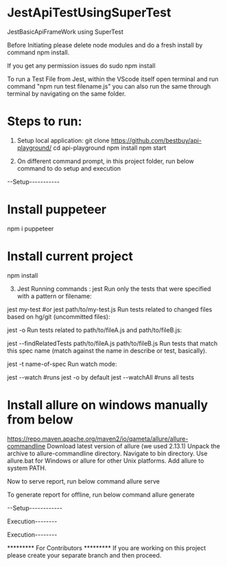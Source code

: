 # JestApiTestUsingSuperTest
JestBasicApiFrameWork using SuperTest



Before Initiating please delete node modules and do a fresh install 
by command npm install. 

If you get any permission issues do sudo npm install 

To run a Test File from Jest, within the VScode itself open terminal 
and run command  "npm run test filename.js" 
you can also run the same through terminal by navigating on the same folder.

Steps to run:
=============
1. Setup local application:
git clone https://github.com/bestbuy/api-playground/
cd api-playground
npm install
npm start

2. On different command prompt, in this project folder, run below command to do setup and execution

--Setup-----------
# Install puppeteer
npm i puppeteer
# Install current project
npm install

3. Jest Running commands :
jest
Run only the tests that were specified with a pattern or filename:

jest my-test #or
jest path/to/my-test.js
Run tests related to changed files based on hg/git (uncommitted files):

jest -o
Run tests related to path/to/fileA.js and path/to/fileB.js:

jest --findRelatedTests path/to/fileA.js path/to/fileB.js
Run tests that match this spec name (match against the name in describe or test, basically).

jest -t name-of-spec
Run watch mode:

jest --watch #runs jest -o by default
jest --watchAll #runs all tests

# Install allure on windows manually from below
https://repo.maven.apache.org/maven2/io/qameta/allure/allure-commandline
Download latest version of allure (we used 2.13.1)
Unpack the archive to allure-commandline directory.
Navigate to bin directory.
Use allure.bat for Windows or allure for other Unix platforms.
Add allure to system PATH.


Now to serve report, run below command
allure serve

To generate report for offline, run below command
allure generate

--Setup------------

Execution--------



Execution--------


********* For Contributors *********
  If you are working on this project please create your separate branch and then proceed.
